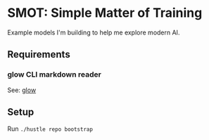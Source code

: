 # SMOT: Simple Matter of Training

Example models I'm building to help me explore modern AI.

## Requirements

### glow CLI markdown reader

See: [glow](https://github.com/charmbracelet/glow)


## Setup

Run `./hustle repo bootstrap`

